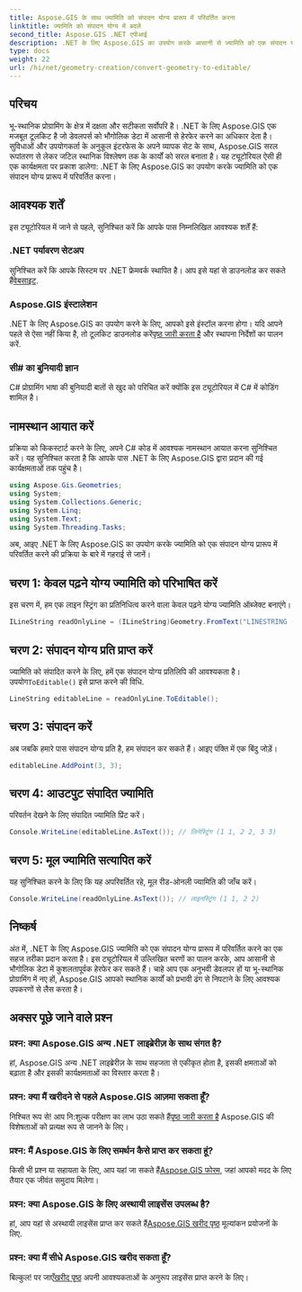 ```yaml
---
title: Aspose.GIS के साथ ज्यामिति को संपादन योग्य प्रारूप में परिवर्तित करना
linktitle: ज्यामिति को संपादन योग्य में बदलें
second_title: Aspose.GIS .NET एपीआई
description: .NET के लिए Aspose.GIS का उपयोग करके आसानी से ज्यामिति को एक संपादन योग्य प्रारूप में परिवर्तित करने का तरीका जानें। इस चरण-दर-चरण ट्यूटोरियल में गोता लगाएँ।
type: docs
weight: 22
url: /hi/net/geometry-creation/convert-geometry-to-editable/
---
```

## परिचय
भू-स्थानिक प्रोग्रामिंग के क्षेत्र में दक्षता और सटीकता सर्वोपरि है। .NET के लिए Aspose.GIS एक मजबूत टूलकिट है जो डेवलपर्स को भौगोलिक डेटा में आसानी से हेरफेर करने का अधिकार देता है। सुविधाओं और उपयोगकर्ता के अनुकूल इंटरफेस के अपने व्यापक सेट के साथ, Aspose.GIS सरल रूपांतरण से लेकर जटिल स्थानिक विश्लेषण तक के कार्यों को सरल बनाता है। यह ट्यूटोरियल ऐसी ही एक कार्यक्षमता पर प्रकाश डालेगा: .NET के लिए Aspose.GIS का उपयोग करके ज्यामिति को एक संपादन योग्य प्रारूप में परिवर्तित करना।
## आवश्यक शर्तें
इस ट्यूटोरियल में जाने से पहले, सुनिश्चित करें कि आपके पास निम्नलिखित आवश्यक शर्तें हैं:
### .NET पर्यावरण सेटअप
 सुनिश्चित करें कि आपके सिस्टम पर .NET फ्रेमवर्क स्थापित है। आप इसे यहां से डाउनलोड कर सकते हैं[वेबसाइट](https://dotnet.microsoft.com/download).
### Aspose.GIS इंस्टालेशन
 .NET के लिए Aspose.GIS का उपयोग करने के लिए, आपको इसे इंस्टॉल करना होगा। यदि आपने पहले से ऐसा नहीं किया है, तो टूलकिट डाउनलोड करें[पृष्ठ जारी करता है](https://releases.aspose.com/gis/net/) और स्थापना निर्देशों का पालन करें.
### सी# का बुनियादी ज्ञान
C# प्रोग्रामिंग भाषा की बुनियादी बातों से खुद को परिचित करें क्योंकि इस ट्यूटोरियल में C# में कोडिंग शामिल है।

## नामस्थान आयात करें
प्रक्रिया को किकस्टार्ट करने के लिए, अपने C# कोड में आवश्यक नामस्थान आयात करना सुनिश्चित करें। यह सुनिश्चित करता है कि आपके पास .NET के लिए Aspose.GIS द्वारा प्रदान की गई कार्यक्षमताओं तक पहुंच है।

```csharp
using Aspose.Gis.Geometries;
using System;
using System.Collections.Generic;
using System.Linq;
using System.Text;
using System.Threading.Tasks;
```

अब, आइए .NET के लिए Aspose.GIS का उपयोग करके ज्यामिति को एक संपादन योग्य प्रारूप में परिवर्तित करने की प्रक्रिया के बारे में गहराई से जानें।
## चरण 1: केवल पढ़ने योग्य ज्यामिति को परिभाषित करें
इस चरण में, हम एक लाइन स्ट्रिंग का प्रतिनिधित्व करने वाला केवल पढ़ने योग्य ज्यामिति ऑब्जेक्ट बनाएंगे।
```csharp
ILineString readOnlyLine = (ILineString)Geometry.FromText("LINESTRING (1 1, 2 2)");
```
## चरण 2: संपादन योग्य प्रति प्राप्त करें
 ज्यामिति को संपादित करने के लिए, हमें एक संपादन योग्य प्रतिलिपि की आवश्यकता है। उपयोग`ToEditable()` इसे प्राप्त करने की विधि.
```csharp
LineString editableLine = readOnlyLine.ToEditable();
```
## चरण 3: संपादन करें
अब जबकि हमारे पास संपादन योग्य प्रति है, हम संपादन कर सकते हैं। आइए पंक्ति में एक बिंदु जोड़ें।
```csharp
editableLine.AddPoint(3, 3);
```
## चरण 4: आउटपुट संपादित ज्यामिति
परिवर्तन देखने के लिए संपादित ज्यामिति प्रिंट करें।
```csharp
Console.WriteLine(editableLine.AsText()); // लिनेस्ट्रिंग (1 1, 2 2, 3 3)
```
## चरण 5: मूल ज्यामिति सत्यापित करें
यह सुनिश्चित करने के लिए कि यह अपरिवर्तित रहे, मूल रीड-ओनली ज्यामिति की जाँच करें।
```csharp
Console.WriteLine(readOnlyLine.AsText()); // लाइनस्ट्रिंग (1 1, 2 2)
```

## निष्कर्ष
अंत में, .NET के लिए Aspose.GIS ज्यामिति को एक संपादन योग्य प्रारूप में परिवर्तित करने का एक सहज तरीका प्रदान करता है। इस ट्यूटोरियल में उल्लिखित चरणों का पालन करके, आप आसानी से भौगोलिक डेटा में कुशलतापूर्वक हेरफेर कर सकते हैं। चाहे आप एक अनुभवी डेवलपर हों या भू-स्थानिक प्रोग्रामिंग में नए हों, Aspose.GIS आपको स्थानिक कार्यों को प्रभावी ढंग से निपटाने के लिए आवश्यक उपकरणों से लैस करता है।
## अक्सर पूछे जाने वाले प्रश्न
### प्रश्न: क्या Aspose.GIS अन्य .NET लाइब्रेरीज़ के साथ संगत है?
हां, Aspose.GIS अन्य .NET लाइब्रेरीज़ के साथ सहजता से एकीकृत होता है, इसकी क्षमताओं को बढ़ाता है और इसकी कार्यक्षमताओं का विस्तार करता है।
### प्रश्न: क्या मैं खरीदने से पहले Aspose.GIS आज़मा सकता हूँ?
 निश्चित रूप से! आप नि:शुल्क परीक्षण का लाभ उठा सकते हैं[पृष्ठ जारी करता है](https://releases.aspose.com/) Aspose.GIS की विशेषताओं को प्रत्यक्ष रूप से जानने के लिए।
### प्रश्न: मैं Aspose.GIS के लिए समर्थन कैसे प्राप्त कर सकता हूं?
 किसी भी प्रश्न या सहायता के लिए, आप यहां जा सकते हैं[Aspose.GIS फोरम](https://forum.aspose.com/c/gis/33), जहां आपको मदद के लिए तैयार एक जीवंत समुदाय मिलेगा।
### प्रश्न: क्या Aspose.GIS के लिए अस्थायी लाइसेंस उपलब्ध है?
 हां, आप यहां से अस्थायी लाइसेंस प्राप्त कर सकते हैं[Aspose.GIS खरीद पृष्ठ](https://purchase.aspose.com/temporary-license/) मूल्यांकन प्रयोजनों के लिए.
### प्रश्न: क्या मैं सीधे Aspose.GIS खरीद सकता हूँ?
 बिल्कुल! पर जाएँ[खरीद पृष्ठ](https://purchase.aspose.com/buy) अपनी आवश्यकताओं के अनुरूप लाइसेंस प्राप्त करने के लिए।